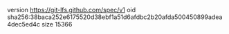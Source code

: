 version https://git-lfs.github.com/spec/v1
oid sha256:38baca252e6175520d38ebf1a51d6afdbc2b20afda500450899adea4dec5ed4c
size 15366

